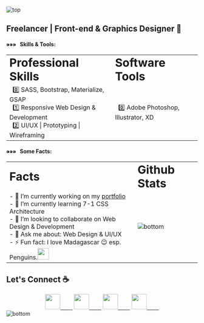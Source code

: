 ### 

<!--
**sirishtitaju/sirishtitaju** is a ✨ _special_ ✨ repository because its `README.md` (this file) appears on your GitHub profile.

Here are some ideas to get you started:

- 🔭 I’m currently working on ...
- 🌱 I’m currently learning ...
- 👯 I’m looking to collaborate on ...
- 🤔 I’m looking for help with ...
- 💬 Ask me about ...
- 📫 How to reach me: ...
- 😄 Pronouns: ...
- ⚡ Fun fact: ...
-->
<!-- height:50vh; display:flex; justify-content:center; align-items:center -->
<!-- <img src="https://i.ibb.co/7NSWvm4/top.png" alt="top" border="0"> -->
<img src="https://i.ibb.co/VjR6FYJ/top.png" alt="top" border="0">

## Freelancer | Front-end & Graphics Designer 👹 
#### ⁍⁍⁍ &nbsp; Skills & Tools:
<table border="0">
 <tr>
    <td><b style="font-size:30px">Professional Skills</b></td>
    <td><b style="font-size:30px">Software Tools</b></td>
 </tr>
 <tr>
    <td>
 &nbsp; 0️⃣ SASS, Bootstrap, Materialize, GSAP <br/>
 &nbsp; 1️⃣ Responsive Web Design & Development  <br/>
 &nbsp; 2️⃣ UI/UX | Prototyping | Wireframing  <br/>
 </td>
  <td>
     &nbsp;  0️⃣ Adobe Photoshop, Illustrator, XD 
  </td>
 </tr>
</table>

<!-- #### ⁍⁍⁍  &nbsp;  Professional Skills: <br/>

 &nbsp; 0️⃣ SASS, Bootstrap, Materialize, GSAP <br/>
 &nbsp; 1️⃣ Responsive Web Design & Development  <br/>
 &nbsp; 2️⃣ UI/UX | Prototyping | Wireframing  <br/>
#### ⁍⁍⁍  &nbsp;  Software Tools:  <br/>
 &nbsp;  0️⃣ Adobe Photoshop, Illustrator, XD 
<p></p> -->
 
#### ⁍⁍⁍ &nbsp; Some Facts:

<table border="0">
 <tr>
    <td><b style="font-size:30px">Facts</b></td>
    <td><b style="font-size:30px">Github Stats</b></td>
 </tr>
 <tr>
    <td>
- 🔭 I’m currently working on my <a href="http://sirishtitaju.com.np/" target="_blank">portfolio</a><br/>
- 🌱 I’m currently learning 7-1 CSS Architecture <br/>
- 👯 I’m looking to collaborate on Web Design & Development <br/>
- 💬 Ask me about: Web Design & UI/UX <br/>
- ⚡ Fun fact: I love Madagascar 😉 esp. Penguins.<img width="30" src ="https://media.giphy.com/media/Cmr1OMJ2FN0B2/giphy.gif"/> <br/>
 </td>
  <td>
     <img src="https://github-readme-stats.vercel.app/api?username=sirishtitaju&theme=graywhite&show_icons=true&count_private=true" alt="bottom" border="0">
  </td>
 </tr>
</table>

## Let's Connect ☕
<div align ="center">
<a href="https://www.freelancer.com/u/sirishtitaju" target ="_blank"><img width= "40"  src="https://uxwing.com/wp-content/themes/uxwing/download/10-brands-and-social-media/freelancer.png"/> &emsp;&emsp;</a>
<a href="https://www.facebook.com/sirish.titaju" target ="_blank"><img width= "40" src="https://cdn2.iconfinder.com/data/icons/social-media-2285/512/1_Facebook_colored_svg_copy-512.png"/> &emsp;&emsp;</a>
<a href="https://www.instagram.com/sirish.titaju/" target ="_blank"><img width= "40" src="https://cdn2.iconfinder.com/data/icons/social-media-2285/512/1_Instagram_colored_svg_1-512.png"/> &emsp;&emsp;</a>
<a href="https://www.linkedin.com/in/sirish-titaju-1a95b2195/"  target ="_blank"><img width= "40" src="https://cdn2.iconfinder.com/data/icons/social-media-2285/512/1_Linkedin_unofficial_colored_svg-512.png"/> &emsp;&emsp;</a>

</div>
<div>
</div>
<img src="https://i.ibb.co/QNYsvcF/bottom.png" alt="bottom" border="0">


